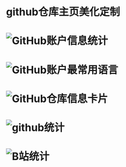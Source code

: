 # github仓库主页美化定制
# ![GitHub账户信息统计](https://github-stats.ubrong.com/api?username=Marcus-cs&show_icons=true&theme=tokyonight) 
# ![GitHub账户最常用语言](https://github-stats.ubrong.com/api/top-langs/?username=Marcus-cs&layout=compact&theme=tokyonight)
# ![GitHub仓库信息卡片](https://github-stats.ubrong.com/api/pin/?username=Marcus-cs&repo=profile&theme=dark) 
# ![github统计](https://stats.justsong.cn/api/github/?username=Marcus-cs&theme=dark&lang=zh-CN) 
# ![B站统计](https://stats.justsong.cn/api/bilibili/?id=306629931&theme=dark) 
